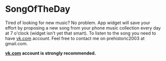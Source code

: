 ﻿SongOfTheDay
=============
Tired of looking for new music? No problem. App widget will save  your effort by proposing a new song from your phone music collection every day at 7 o'clock (widget isn't yet that smart). To listen to the song you need to have [vk.com](vk.com) account. Feel free to contact me on prehistoric2003 at gmail.com.

**[vk.com](vk.com) account is strongly recommended.**